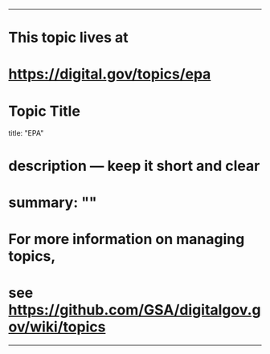 
---
# This topic lives at
# https://digital.gov/topics/epa

# Topic Title
title: "EPA"

# description — keep it short and clear
# summary: ""


# For more information on managing topics,
# see https://github.com/GSA/digitalgov.gov/wiki/topics
---